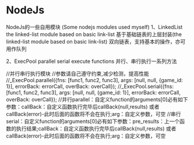 # NodeJs
NodeJs的一些自用模块 (Some nodejs modules used myself)
1、LinkedList
the linked-list module based on basic link-list
基于基础链表的上层封装(the linked-list module based on basic link-list)
双向链表，支持基本的操作，亦可用作队列

2、ExecPool
parallel serial execute functions
并行、串行执行一系列方法

//并行串行执行模块
//参数请自己遵守约束,减少检测，提高性能
//_ExecPool.parallel({fns: [func1, func2, func3], args: [null, null, {game_id: 1}], errorBack: errorCall, overBack: overCall});
//_ExecPool.serial({fns: [func1, func2, func3], args: [null, null, {game_id: 1}], errorBack: errorCall, overBack: overCall});
//并行parallel：自定义function的arguments[0]必有如下参数：callBack：自定义函数执行完毕后callBack(null,results) 或者 callBack(error)-此时后面的函数将不会在执行;arg：自定义参数，可空
//串行serial：自定义function的arguments[0]必有如下参数：pre_results：上一个函数的执行结果;callBack：自定义函数执行完毕后callBack(null,results) 或者 callBack(error)-此时后面的函数将不会在执行;arg：自定义参数，可空
